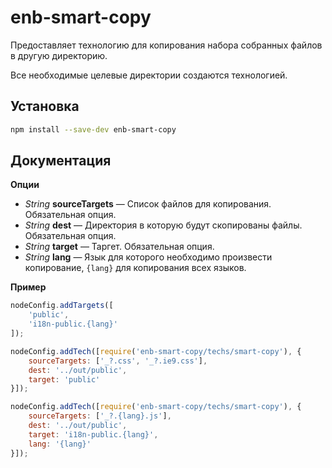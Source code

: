 enb-smart-copy
==============

Предоставляет технологию для копирования набора собранных файлов в другую директорию.

Все необходимые целевые директории создаются технологией.

## Установка
```bash
npm install --save-dev enb-smart-copy
```

## Документация

**Опции**

* *String* **sourceTargets** — Список файлов для копирования. Обязательная опция.
* *String* **dest** — Директория в которую будут скопированы файлы. Обязательная опция.
* *String* **target** — Таргет. Обязательная опция.
* *String* **lang** — Язык для которого необходимо произвести копирование, `{lang}` для копирования всех языков.

**Пример**

```javascript
nodeConfig.addTargets([
	'public',
	'i18n-public.{lang}'
]);

nodeConfig.addTech([require('enb-smart-copy/techs/smart-copy'), {
    sourceTargets: ['_?.css', '_?.ie9.css'],
    dest: '../out/public',
    target: 'public'
}]);

nodeConfig.addTech([require('enb-smart-copy/techs/smart-copy'), {
    sourceTargets: ['_?.{lang}.js'],
    dest: '../out/public',
    target: 'i18n-public.{lang}',
    lang: '{lang}'
}]);
```
